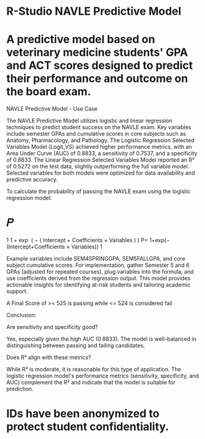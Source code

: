# R-Studio NAVLE Predictive Model
# A predictive model based on veterinary medicine students' GPA and ACT scores designed to predict their performance and outcome on the board exam.

NAVLE Predictive Model - Use Case

The NAVLE Predictive Model utilizes logistic and linear regression techniques to predict student success on the NAVLE exam. Key variables include semester GPAs and cumulative scores in core subjects such as Anatomy, Pharmacology, and Pathology. The Logistic Regression Selected Variables Model (Logit_VS) achieved higher performance metrics, with an Area Under Curve (AUC) of 0.8833, a sensitivity of 0.7537, and a specificity of 0.8833. The Linear Regression Selected Variables Model reported an R² of 0.5272 on the test data, slightly outperforming the full variable model. Selected variables for both models were optimized for data availability and predictive accuracy.

To calculate the probability of passing the NAVLE exam using the logistic regression model:

𝑃
=
1
1
+
exp
⁡
(
−
(
Intercept
+
Coefficients × Variables
)
)
P= 
1+exp(−(Intercept+Coefficients × Variables))
1
​

Example variables include SEM4SPRINGGPA, SEM5FALLGPA, and core subject cumulative scores. For implementation, gather Semester 5 and 6 GPAs (adjusted for repeated courses), plug variables into the formula, and use coefficients derived from the regression output. This model provides actionable insights for identifying at-risk students and tailoring academic support.

A Final Score of >= 525 is passing while <= 524 is considered fail

Conclusion:

Are sensitivity and specificity good? 
  
  Yes, especially given the high AUC (0.8833). The model is well-balanced in distinguishing between passing and failing candidates.

Does R² align with these metrics? 
  
  While R² is moderate, it is reasonable for this type of application. The logistic regression model's performance metrics (sensitivity, specificity, and AUC) complement the R² and indicate that the model is suitable for        prediction.


# IDs have been anonymized to protect student confidentiality.
